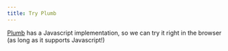```yaml
---
title: Try Plumb
---
```

[Plumb](/essays/plumb) has a Javascript implementation, so we can try it right in the browser (as long as it supports Javascript!)

<form id="plumb" action="#" />

<script type="text/javascript" src="/data/js-plumb/plumb.js"></script>
<script type="text/javascript">// <![CDATA[
  (function() {
    var container = document.getElementById('plumb');
    ['textarea', 'textarea', 'input'].forEach(function()
      con
    )jsbox, plumbbox, button;
    var jsbox     = document.createElement('textarea');
    var plumbbox  = document.createElement('textarea');
    var button    = document.createElement('input');
    button.setAttribute('type', 'submit');
    button.value = 'Run!';
    container.appendChild(jsbox);
    container.appendChild(document.createElement('br'));
    container.appendChild(plumbbox);
    container.appendChild(document.createElement('br'));
    container.appendChild(button);
  }());
// ]]></script>
